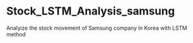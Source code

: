 # Stock_LSTM_Analysis_samsung
Analyize the stock movement of Samsung company in Korea with LSTM method

